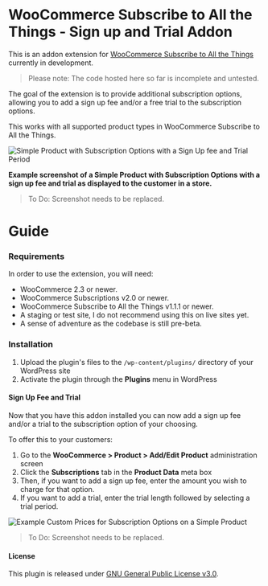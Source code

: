 # WooCommerce Subscribe to All the Things - Sign up and Trial Addon

This is an addon extension for [WooCommerce Subscribe to All the Things](https://github.com/Prospress/woocommerce-subscribe-all-the-things) currently in development.

> Please note: The code hosted here so far is incomplete and untested.

The goal of the extension is to provide additional subscription options, allowing you to add a sign up fee and/or a free trial to the subscription options.

This works with all supported product types in WooCommerce Subscribe to All the Things.

![Simple Product with Subscription Options with a Sign Up fee and Trial Period](https://cldup.com/BFVJIHIkgn.png)

**Example screenshot of a Simple Product with Subscription Options with a sign up fee and trial as displayed to the customer in a store.**

> To Do: Screenshot needs to be replaced.

# Guide

### Requirements

In order to use the extension, you will need:

* WooCommerce 2.3 or newer.
* WooCommerce Subscriptions v2.0 or newer.
* WooCommerce Subscribe to All the Things v1.1.1 or newer.
* A staging or test site, I do not recommend using this on live sites yet.
* A sense of adventure as the codebase is still pre-beta.

### Installation

1. Upload the plugin's files to the `/wp-content/plugins/` directory of your WordPress site
2. Activate the plugin through the **Plugins** menu in WordPress

#### Sign Up Fee and Trial

Now that you have this addon installed you can now add a sign up fee and/or a trial to the subscription option of your choosing.

To offer this to your customers:

1. Go to the **WooCommerce > Product > Add/Edit Product** administration screen
2. Click the **Subscriptions** tab in the **Product Data** meta box
3. Then, if you want to add a sign up fee, enter the amount you wish to charge for that option.
4. If you want to add a trial, enter the trial length followed by selecting a trial period.

![Example Custom Prices for Subscription Options on a Simple Product](https://cldup.com/a_dlYS0yFr.png)

> To Do: Screenshot needs to be replaced.

#### License

This plugin is released under [GNU General Public License v3.0](http://www.gnu.org/licenses/gpl-3.0.html).
